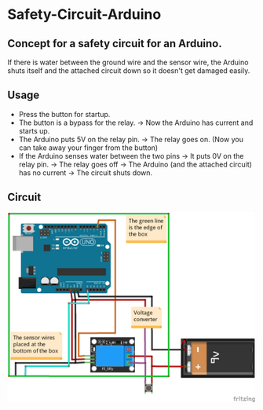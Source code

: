 # Safety-Circuit-Arduino

 ## Concept for a safety circuit for an Arduino. ##
 If there is water between the ground wire and the sensor wire, the Arduino shuts itself and the attached circuit down so it doesn't get damaged easily.
 
 ## Usage ##
 - Press the button for startup.
 - The button is a bypass for the relay. &rarr; Now the Arduino has current and starts up.
 - The Arduino puts 5V on the relay pin. &rarr; The relay goes on. (Now you can take away your finger from the button)
 - If the Arduino senses water between the two pins &rarr; It puts 0V on the relay pin. &rarr; The relay goes off &rarr; The Arduino (and the attached circuit) has no current &rarr; The circuit shuts down.
 
 
 ## Circuit ##
 ![Safety circuit Arduino.png](https://github.com/keesblok/Safety-Circuit-Arduino/blob/master/Arduino%20Safety%20circuit.png "Safety circuit Arduino")
